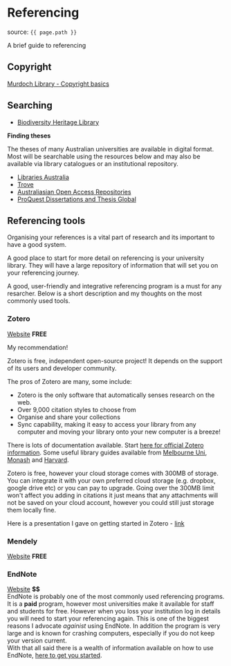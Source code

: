 # Referencing

source: `{{ page.path }}`

<span class="badge badge-info">A brief guide to referencing</span>


## Copyright

[Murdoch Library - Copyright basics](https://www.murdoch.edu.au/library/help-support/copyright)

## Searching

* [Biodiversity Heritage Library](https://www.biodiversitylibrary.org/)

**Finding theses**

The theses of many Australian universities are available in digital format. Most will be searchable using the resources below and may also be available via library catalogues or an institutional repository.

* [Libraries Australia](https://librariesaustralia-nla-gov-au.libproxy.murdoch.edu.au/search/advancedSearch)
* [Trove](https://trove.nla.gov.au/?q&adv=y)
* [Australiasian Open Access Repositories](https://aoasg.org.au/open-access-repositories-at-australian-institutions/)
* [ProQuest Dissertations and Thesis Global](http://prospero.murdoch.edu.au/record=e1000430~S1)

## Referencing tools

Organising your references is a vital part of research and its important to have a good system.  

A good place to start for more detail on referencing is your university library. They will have a large repository of information that will set you on your referencing journey.


A good, user-friendly and integrative referencing program is a must for any resarcher. Below is a short description and my thoughts on the most commonly used tools.


### Zotero

[Website](https://www.zotero.org/) **FREE**

My recommendation!


Zotero is free, independent open-source project! It depends on the support of its users and developer community. 


The pros of Zotero are many, some include:

* Zotero is the only software that automatically senses research on the web. 
* Over 9,000 citation styles to choose from
* Organise and share your collections
* Sync capability, making it easy to access your library from any computer and moving your library onto your new computer is a breeze! 

There is lots of documentation available. Start [here for official Zotero information](https://www.zotero.org/support/). Some useful library guides available from [Melbourne Uni](http://unimelb.libguides.com/zotero), [Monash](https://guides.lib.monash.edu/law/zotero ) and [Harvard](https://guides.library.harvard.edu/zotero).

Zotero is free, however your cloud storage comes with 300MB of storage. You can integrate it with your own preferred cloud storage (e.g. dropbox, google drive etc) or you can pay to upgrade. Going over the 300MB limit won't affect you adding in citations it just means that any attachments will not be saved on your cloud account, however you could still just storage them locally fine.

Here is a presentation I gave on getting started in Zotero - [link](https://docs.google.com/presentation/d/1tRlB3_-Fv7TywHAh_jDgghI-lYRMkG2PuGf12qySDno/edit?usp=sharing)

### Mendely

[Website](https://www.mendeley.com/?interaction_required=true) **FREE**


### EndNote

[Website](https://endnote.com/) **$$**    
EndNote is probably one of the most commonly used referencing programs. It is a **paid** program, however most universities make it available for staff and students for free. However when you loss your institution log in details you will need to start your referencing again. This is one of the biggest reasons I advocate *againist* using EndNote. In addition the program is very large and is known for crashing computers, especially if you do not keep your version current.   
With that all said there is a wealth of information available on how to use EndNote, [here to get you started](https://clarivate.libguides.com/endnote_training/home).



